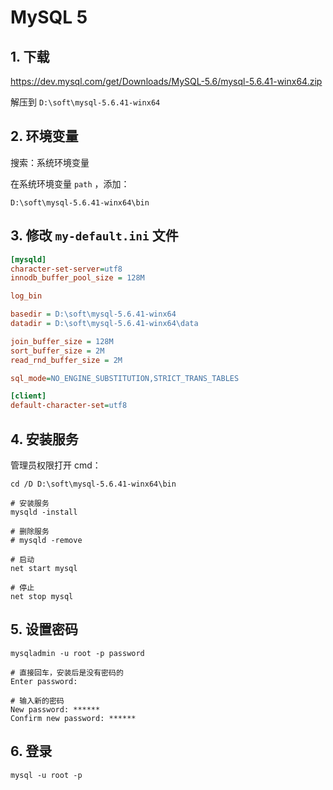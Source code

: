 # MySQL 5

## 1. 下载

https://dev.mysql.com/get/Downloads/MySQL-5.6/mysql-5.6.41-winx64.zip

解压到 `D:\soft\mysql-5.6.41-winx64`

## 2. 环境变量

搜索：系统环境变量

在系统环境变量 `path` ，添加：

```text
D:\soft\mysql-5.6.41-winx64\bin
```

## 3. 修改 `my-default.ini` 文件

```ini
[mysqld]
character-set-server=utf8
innodb_buffer_pool_size = 128M

log_bin

basedir = D:\soft\mysql-5.6.41-winx64
datadir = D:\soft\mysql-5.6.41-winx64\data

join_buffer_size = 128M
sort_buffer_size = 2M
read_rnd_buffer_size = 2M 

sql_mode=NO_ENGINE_SUBSTITUTION,STRICT_TRANS_TABLES 

[client]
default-character-set=utf8
```

## 4. 安装服务

管理员权限打开 cmd：

```shell
cd /D D:\soft\mysql-5.6.41-winx64\bin

# 安装服务
mysqld -install

# 删除服务
# mysqld -remove

# 启动
net start mysql

# 停止
net stop mysql 
```

## 5. 设置密码

```shell
mysqladmin -u root -p password

# 直接回车，安装后是没有密码的
Enter password:

# 输入新的密码
New password: ******
Confirm new password: ******
```

## 6. 登录

```shell
mysql -u root -p
```
